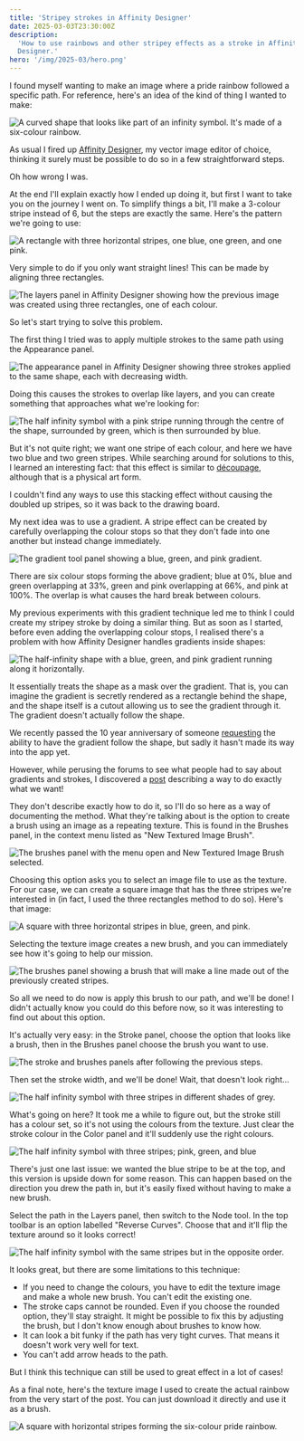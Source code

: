 ```yaml
---
title: 'Stripey strokes in Affinity Designer'
date: 2025-03-03T23:30:00Z
description:
  'How to use rainbows and other stripey effects as a stroke in Affinity
  Designer.'
hero: '/img/2025-03/hero.png'
---
```


I found myself wanting to make an image where a pride rainbow followed a
specific path. For reference, here's an idea of the kind of thing I wanted to
make:

![A curved shape that looks like part of an infinity symbol. It's made of a six-colour rainbow.](/img/2025-03/rainbow.png)

As usual I fired up
[Affinity Designer](https://affinity.serif.com/en-gb/designer/), my vector image
editor of choice, thinking it surely must be possible to do so in a few
straightforward steps.

Oh how wrong I was.

At the end I'll explain exactly how I ended up doing it, but first I want to
take you on the journey I went on. To simplify things a bit, I'll make a
3-colour stripe instead of 6, but the steps are exactly the same. Here's the
pattern we're going to use:

![A rectangle with three horizontal stripes, one blue, one green, and one pink.](/img/2025-03/straight.png)

Very simple to do if you only want straight lines! This can be made by aligning
three rectangles.

![The layers panel in Affinity Designer showing how the previous image was created using three rectangles, one of each colour.](/img/2025-03/rectangles.png)

So let's start trying to solve this problem.

The first thing I tried was to apply multiple strokes to the same path using the
Appearance panel.

![The appearance panel in Affinity Designer showing three strokes applied to the same shape, each with decreasing width.](/img/2025-03/appearance-stacked.png)

Doing this causes the strokes to overlap like layers, and you can create
something that approaches what we're looking for:

![The half infinity symbol with a pink stripe running through the centre of the shape, surrounded by green, which is then surrounded by blue.](/img/2025-03/stacked.png)

But it's not quite right; we want one stripe of each colour, and here we have
two blue and two green stripes. While searching around for solutions to this, I
learned an interesting fact: that this effect is similar to
[découpage](https://en.wikipedia.org/wiki/Decoupage), although that is a
physical art form.

I couldn't find any ways to use this stacking effect without causing the doubled
up stripes, so it was back to the drawing board.

My next idea was to use a gradient. A stripe effect can be created by carefully
overlapping the colour stops so that they don't fade into one another but
instead change immediately.

![The gradient tool panel showing a blue, green, and pink gradient.](/img/2025-03/gradient-rectangle.png)

There are six colour stops forming the above gradient; blue at 0%, blue and
green overlapping at 33%, green and pink overlapping at 66%, and pink at 100%.
The overlap is what causes the hard break between colours.

My previous experiments with this gradient technique led me to think I could
create my stripey stroke by doing a similar thing. But as soon as I started,
before even adding the overlapping colour stops, I realised there's a problem
with how Affinity Designer handles gradients inside shapes:

![The half-infinity shape with a blue, green, and pink gradient running along it horizontally.](/img/2025-03/gradient.png)

It essentially treats the shape as a mask over the gradient. That is, you can
imagine the gradient is secretly rendered as a rectangle behind the shape, and
the shape itself is a cutout allowing us to see the gradient through it. The
gradient doesn't actually follow the shape.

We recently passed the 10 year anniversary of someone
[requesting](https://forum.affinity.serif.com/index.php?/topic/5850-request-designer-gradient-in-stroke/)
the ability to have the gradient follow the shape, but sadly it hasn't made its
way into the app yet.

However, while perusing the forums to see what people had to say about gradients
and strokes, I discovered a
[post](https://forum.affinity.serif.com/index.php?/topic/13517-stroke-gradient-along-curve-or-path/#comment-229490_wrap)
describing a way to do exactly what we want!

They don't describe exactly how to do it, so I'll do so here as a way of
documenting the method. What they're talking about is the option to create a
brush using an image as a repeating texture. This is found in the Brushes panel,
in the context menu listed as "New Textured Image Brush".

![The brushes panel with the menu open and New Textured Image Brush selected.](/img/2025-03/new-brush.png)

Choosing this option asks you to select an image file to use as the texture. For
our case, we can create a square image that has the three stripes we're
interested in (in fact, I used the three rectangles method to do so). Here's
that image:

![A square with three horizontal stripes in blue, green, and pink.](/img/2025-03/brush-texture.png)

Selecting the texture image creates a new brush, and you can immediately see how
it's going to help our mission.

![The brushes panel showing a brush that will make a line made out of the previously created stripes.](/img/2025-03/brush.png)

So all we need to do now is apply this brush to our path, and we'll be done! I
didn't actually know you could do this before now, so it was interesting to find
out about this option.

It's actually very easy: in the Stroke panel, choose the option that looks like
a brush, then in the Brushes panel choose the brush you want to use.

![The stroke and brushes panels after following the previous steps.](/img/2025-03/set-brush-stroke.png)

Then set the stroke width, and we'll be done! Wait, that doesn't look right...

![The half infinity symbol with three stripes in different shades of grey.](/img/2025-03/grey.png)

What's going on here? It took me a while to figure out, but the stroke still has
a colour set, so it's not using the colours from the texture. Just clear the
stroke colour in the Color panel and it'll suddenly use the right colours.

![The half infinity symbol with three stripes; pink, green, and blue](/img/2025-03/reversed.png)

There's just one last issue: we wanted the blue stripe to be at the top, and
this version is upside down for some reason. This can happen based on the
direction you drew the path in, but it's easily fixed without having to make a
new brush.

Select the path in the Layers panel, then switch to the Node tool. In the top
toolbar is an option labelled "Reverse Curves". Choose that and it'll flip the
texture around so it looks correct!

![The half infinity symbol with the same stripes but in the opposite order.](/img/2025-03/final.png)

It looks great, but there are some limitations to this technique:

- If you need to change the colours, you have to edit the texture image and make
  a whole new brush. You can't edit the existing one.
- The stroke caps cannot be rounded. Even if you choose the rounded option,
  they'll stay straight. It might be possible to fix this by adjusting the
  brush, but I don't know enough about brushes to know how.
- It can look a bit funky if the path has very tight curves. That means it
  doesn't work very well for text.
- You can't add arrow heads to the path.

But I think this technique can still be used to great effect in a lot of cases!

As a final note, here's the texture image I used to create the actual rainbow
from the very start of the post. You can just download it directly and use it as
a brush.

![A square with horizontal stripes forming the six-colour pride rainbow.](/img/2025-03/rainbow-texture.png)
